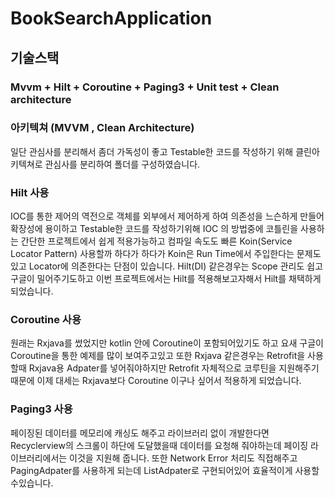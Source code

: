 # BookSearchApplication
## 기술스택
### Mvvm + Hilt + Coroutine + Paging3 + Unit test + Clean architecture

### 아키텍쳐 (MVVM , Clean Architecture)

일단 관심사를 분리해서 좀더 가독성이 좋고 Testable한 코드를 작성하기 위해 클린아키텍쳐로 관심사를 분리하여 폴더를 구성하였습니다.

### Hilt 사용

IOC를 통한 제어의 역전으로 객체를 외부에서 제어하게 하여 의존성을 느슨하게 만들어 확장성에 용이하고 Testable한 코드를 작성하기위해 IOC 의 방법중에 코틀린을 사용하는 간단한 프로젝트에서 쉽게 적용가능하고 컴파일 속도도 빠른 Koin(Service Locator Pattern) 사용할까 하다가 하다가 Koin은 Run Time에서 주입한다는 문제도 있고 Locator에 의존한다는 단점이 있습니다. Hilt(DI) 같은경우는 Scope 관리도 쉽고 구글이 밀어주기도하고 이번 프로젝트에서는 Hilt를 적용해보고자해서 Hilt를 채택하게 되었습니다.

### Coroutine 사용

원래는 Rxjava를 썼었지만 kotlin 안에 Coroutine이 포함되어있기도 하고 요새 구글이 Coroutine을 통한 예제를 많이 보여주고있고 또한 Rxjava 같은경우는 Retrofit을 사용할때 Rxjava용 Adpater를 넣어줘야하지만 Retrofit 자체적으로 코루틴을 지원해주기때문에 이제 대세는 Rxjava보다 Coroutine 이구나 싶어서 적용하게 되었습니다. 

### Paging3 사용

페이징된 데이터를 메모리에 캐싱도 해주고 라이브러리 없이 개발한다면 Recyclerview의 스크롤이 하단에 도달했을때 데이터를 요청해 줘야하는데 페이징 라이브러리에서는 이것을 지원해 줍니다. 또한 Network Error 처리도 직접해주고 PagingAdpater를 사용하게 되는데 ListAdpater로 구현되어있어 효율적이게 사용할수있습니다.
